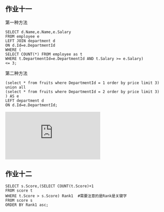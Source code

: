 ## 作业十一
第一种方法
```
SELECT d.Name,e.Name,e.Salary
FROM employee e
LEFT JOIN department d
ON d.Id=e.DepartmentId
WHERE (
SELECT COUNT(*) FROM employee as t
WHERE t.DepartmentId=e.DepartmentId AND t.Salary >= e.Salary) 
<= 3;
```
第二种方法
```SELECT d.Name,e.Name,e.Salary FROM (
(select * from fruits where DepartmentId = 1 order by price limit 3)
union all
(select * from fruits where DepartmentId = 2 order by price limit 3)
) AS e
LEFT department d
ON d.Id=e.DepartmentId;
```
![](https://www.cnblogs.com/duhuo/p/4672667.html)

## 作业十二

```
SELECT s.Score,(SELECT COUNT(t.Score)+1 
FROM score t 
WHERE t.Score > s.Score) Rank1  #需要注意的是Rank是关键字 
FROM score s 
ORDER BY Rank1 asc;
```
